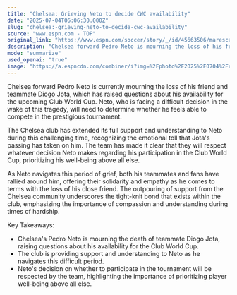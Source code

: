 ```yaml
---
title: "Chelsea: Grieving Neto to decide CWC availability"
date: "2025-07-04T06:06:30.000Z"
slug: "chelsea:-grieving-neto-to-decide-cwc-availability"
source: "www.espn.com - TOP"
original_link: "https://www.espn.com/soccer/story/_/id/45663506/maresca-pedro-neto-call-chelsea-club-world-cup-diogo-jota-death"
description: "Chelsea forward Pedro Neto is mourning the loss of his friend and teammate Diogo Jota, leading to uncertainty about his participation in the upcoming Club World Cup. The club has expressed full support for Neto and emphasized that his well-being is the top priority, allowing him to make the decision that is best for him during this challenging time. Neto is receiving an outpouring of support from his teammates and fans, highlighting the strong bond within the Chelsea community and the importance of compassion in times of grief."
mode: "summarize"
used_openai: "true"
image: "https://a.espncdn.com/combiner/i?img=%2Fphoto%2F2025%2F0704%2Fr1514635_1296x729_16%2D9.jpg"
---
```


Chelsea forward Pedro Neto is currently mourning the loss of his friend and teammate Diogo Jota, which has raised questions about his availability for the upcoming Club World Cup. Neto, who is facing a difficult decision in the wake of this tragedy, will need to determine whether he feels able to compete in the prestigious tournament.

The Chelsea club has extended its full support and understanding to Neto during this challenging time, recognizing the emotional toll that Jota's passing has taken on him. The team has made it clear that they will respect whatever decision Neto makes regarding his participation in the Club World Cup, prioritizing his well-being above all else.

As Neto navigates this period of grief, both his teammates and fans have rallied around him, offering their solidarity and empathy as he comes to terms with the loss of his close friend. The outpouring of support from the Chelsea community underscores the tight-knit bond that exists within the club, emphasizing the importance of compassion and understanding during times of hardship.

Key Takeaways:
- Chelsea's Pedro Neto is mourning the death of teammate Diogo Jota, raising questions about his availability for the Club World Cup.
- The club is providing support and understanding to Neto as he navigates this difficult period.
- Neto's decision on whether to participate in the tournament will be respected by the team, highlighting the importance of prioritizing player well-being above all else.